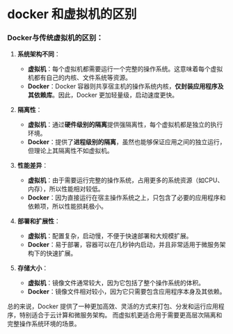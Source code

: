 # docker 和虚拟机的区别

### Docker与传统虚拟机的区别：

1. **系统架构不同**：
    - **虚拟机**：每个虚拟机都需要运行一个完整的操作系统。这意味着每个虚拟机都有自己的内核、文件系统等资源。
    - **Docker**：Docker 容器则共享宿主机的操作系统内核，**仅封装应用程序及其依赖库**。因此，Docker 更加轻量级，启动速度更快。

2. **隔离性**：
    - **虚拟机**：通过**硬件级别的隔离**提供强隔离性，每个虚拟机都是独立的执行环境。
    - **Docker**：提供了**进程级别的隔离**，虽然也能够保证应用之间的独立运行，但理论上其隔离性不如虚拟机。

3. **性能差异**：
    - **虚拟机**：由于需要运行完整的操作系统，占用更多的系统资源（如CPU、内存），所以性能相对较低。
    - **Docker**：因为直接运行在宿主操作系统之上，只包含了必要的应用程序和依赖项，所以性能损耗极小。

4. **部署和扩展性**：
    - **虚拟机**：配置复杂，启动慢，不便于快速部署和大规模扩展。
    - **Docker**：易于部署，容器可以在几秒钟内启动，并且非常适用于微服务架构下的快速扩展。

5. **存储大小**：
    - **虚拟机**：镜像文件通常较大，因为它包括了整个操作系统的体积。
    - **Docker**：镜像文件相对较小，因为它只需要包含应用程序本身及其依赖。

总的来说，Docker 提供了一种更加高效、灵活的方式来打包、分发和运行应用程序，特别适合于云计算和微服务架构。 而虚拟机更适合用于需要更高层次隔离和完整操作系统环境的场景。
